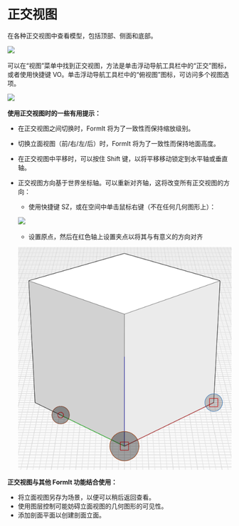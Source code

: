 # 正交视图

在各种正交视图中查看模型，包括顶部、侧面和底部。

![](../.gitbook/assets/infotainment\_2016\_product\_02.png)

可以在“视图”菜单中找到正交视图，方法是单击浮动导航工具栏中的“正交”图标，或者使用快捷键 VO。单击浮动导航工具栏中的“俯视图”图标，可访问多个视图选项。

![](../.gitbook/assets/floating-nav\_flyout-v2.png)

**使用正交视图时的一些有用提示：**

* 在正交视图之间切换时，FormIt 将为了一致性而保持缩放级别。
* 切换立面视图（前/右/左/后）时，FormIt 将为了一致性而保持地面高度。
* 在正交视图中平移时，可以按住 Shift 键，以将平移移动锁定到水平轴或垂直轴。
* 正交视图方向基于世界坐标轴。可以重新对齐轴，这将改变所有正交视图的方向：

   * 使用快捷键 SZ，或在空间中单击鼠标右键（不在任何几何图形上）：

   ![](../.gitbook/assets/set-axes\_context.PNG)&#x20;

   * 设置原点，然后在红色轴上设置夹点以将其与有意义的方向对齐

   ![](../.gitbook/assets/set-axes.PNG)&#x20;

**正交视图与其他 FormIt 功能结合使用：**

* 将立面视图另存为场景，以便可以稍后返回查看。
* 使用图层控制可能妨碍立面视图的几何图形的可见性。
* 添加剖面平面以创建剖面立面。
